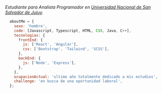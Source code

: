 <p><em>Estudiante para Analista Programador en <a href="https://www.unju.edu.ar/">Universidad Nacional de San Salvador de Jujuy</a>.</br>
</em></p>


```javascript
  aboutMe = {
    sexo: 'hombre',
    code: [Javascript, Typescript, HTML, CSS, Java, C++],
    tecnologias: {
      frontEnd: {
        js: ['React', 'Angular'],
        css: ['Bootstrap', 'Tailwind', 'SCSS'],
      },
      backEnd: {
        js: ['Node', 'Express'],
      },
    },
    ocupacionActual: 'ultimo año totalmente dedicado a mis estudios',
    challenge: 'en busca de una oportunidad laboral',
  };
```
</br></br>

